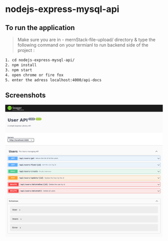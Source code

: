 # nodejs-express-mysql-api

## To run the application

> Make sure you are in - mernStack-file-upload/ directory & type the following command on your termianl to run backend side of the project :
```
1. cd nodejs-express-mysql-api/
2. npm install
3. npm start
4. open chrome or fire fox
5. enter the adress localhost:4000/api-docs
```
## Screenshots
![swagger](./screenshots/1.png)